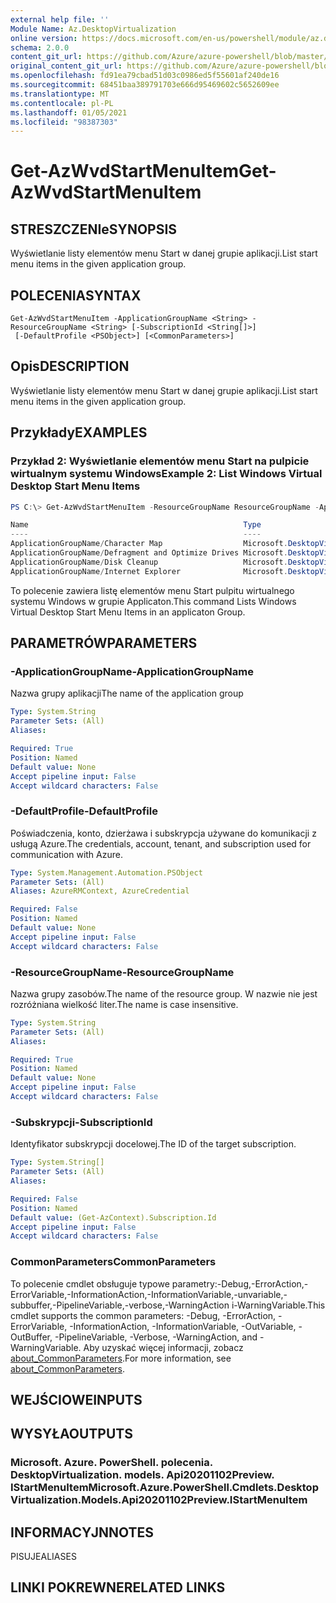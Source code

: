 ```yaml
---
external help file: ''
Module Name: Az.DesktopVirtualization
online version: https://docs.microsoft.com/en-us/powershell/module/az.desktopvirtualization/get-azwvdstartmenuitem
schema: 2.0.0
content_git_url: https://github.com/Azure/azure-powershell/blob/master/src/DesktopVirtualization/help/Get-AzWvdStartMenuItem.md
original_content_git_url: https://github.com/Azure/azure-powershell/blob/master/src/DesktopVirtualization/help/Get-AzWvdStartMenuItem.md
ms.openlocfilehash: fd91ea79cbad51d03c0986ed5f55601af240de16
ms.sourcegitcommit: 68451baa389791703e666d95469602c5652609ee
ms.translationtype: MT
ms.contentlocale: pl-PL
ms.lasthandoff: 01/05/2021
ms.locfileid: "98387303"
---
```

# <span data-ttu-id="9a00d-101">Get-AzWvdStartMenuItem</span><span class="sxs-lookup"><span data-stu-id="9a00d-101">Get-AzWvdStartMenuItem</span></span>

## <span data-ttu-id="9a00d-102">STRESZCZENIe</span><span class="sxs-lookup"><span data-stu-id="9a00d-102">SYNOPSIS</span></span>
<span data-ttu-id="9a00d-103">Wyświetlanie listy elementów menu Start w danej grupie aplikacji.</span><span class="sxs-lookup"><span data-stu-id="9a00d-103">List start menu items in the given application group.</span></span>

## <span data-ttu-id="9a00d-104">POLECENIA</span><span class="sxs-lookup"><span data-stu-id="9a00d-104">SYNTAX</span></span>

```
Get-AzWvdStartMenuItem -ApplicationGroupName <String> -ResourceGroupName <String> [-SubscriptionId <String[]>]
 [-DefaultProfile <PSObject>] [<CommonParameters>]
```

## <span data-ttu-id="9a00d-105">Opis</span><span class="sxs-lookup"><span data-stu-id="9a00d-105">DESCRIPTION</span></span>
<span data-ttu-id="9a00d-106">Wyświetlanie listy elementów menu Start w danej grupie aplikacji.</span><span class="sxs-lookup"><span data-stu-id="9a00d-106">List start menu items in the given application group.</span></span>

## <span data-ttu-id="9a00d-107">Przykłady</span><span class="sxs-lookup"><span data-stu-id="9a00d-107">EXAMPLES</span></span>

### <span data-ttu-id="9a00d-108">Przykład 2: Wyświetlanie elementów menu Start na pulpicie wirtualnym systemu Windows</span><span class="sxs-lookup"><span data-stu-id="9a00d-108">Example 2: List Windows Virtual Desktop Start Menu Items</span></span>
```powershell
PS C:\> Get-AzWvdStartMenuItem -ResourceGroupName ResourceGroupName -ApplicationGroupName ApplicationGroupName

Name                                                Type
----                                                ----
ApplicationGroupName/Character Map                  Microsoft.DesktopVirtualization/applicationgroups/startmenuitems
ApplicationGroupName/Defragment and Optimize Drives Microsoft.DesktopVirtualization/applicationgroups/startmenuitems
ApplicationGroupName/Disk Cleanup                   Microsoft.DesktopVirtualization/applicationgroups/startmenuitems
ApplicationGroupName/Internet Explorer              Microsoft.DesktopVirtualization/applicationgroups/startmenuitems
```

<span data-ttu-id="9a00d-109">To polecenie zawiera listę elementów menu Start pulpitu wirtualnego systemu Windows w grupie Applicaton.</span><span class="sxs-lookup"><span data-stu-id="9a00d-109">This command Lists Windows Virtual Desktop Start Menu Items in an applicaton Group.</span></span>

## <span data-ttu-id="9a00d-110">PARAMETRÓW</span><span class="sxs-lookup"><span data-stu-id="9a00d-110">PARAMETERS</span></span>

### <span data-ttu-id="9a00d-111">-ApplicationGroupName</span><span class="sxs-lookup"><span data-stu-id="9a00d-111">-ApplicationGroupName</span></span>
<span data-ttu-id="9a00d-112">Nazwa grupy aplikacji</span><span class="sxs-lookup"><span data-stu-id="9a00d-112">The name of the application group</span></span>

```yaml
Type: System.String
Parameter Sets: (All)
Aliases:

Required: True
Position: Named
Default value: None
Accept pipeline input: False
Accept wildcard characters: False
```

### <span data-ttu-id="9a00d-113">-DefaultProfile</span><span class="sxs-lookup"><span data-stu-id="9a00d-113">-DefaultProfile</span></span>
<span data-ttu-id="9a00d-114">Poświadczenia, konto, dzierżawa i subskrypcja używane do komunikacji z usługą Azure.</span><span class="sxs-lookup"><span data-stu-id="9a00d-114">The credentials, account, tenant, and subscription used for communication with Azure.</span></span>

```yaml
Type: System.Management.Automation.PSObject
Parameter Sets: (All)
Aliases: AzureRMContext, AzureCredential

Required: False
Position: Named
Default value: None
Accept pipeline input: False
Accept wildcard characters: False
```

### <span data-ttu-id="9a00d-115">-ResourceGroupName</span><span class="sxs-lookup"><span data-stu-id="9a00d-115">-ResourceGroupName</span></span>
<span data-ttu-id="9a00d-116">Nazwa grupy zasobów.</span><span class="sxs-lookup"><span data-stu-id="9a00d-116">The name of the resource group.</span></span>
<span data-ttu-id="9a00d-117">W nazwie nie jest rozróżniana wielkość liter.</span><span class="sxs-lookup"><span data-stu-id="9a00d-117">The name is case insensitive.</span></span>

```yaml
Type: System.String
Parameter Sets: (All)
Aliases:

Required: True
Position: Named
Default value: None
Accept pipeline input: False
Accept wildcard characters: False
```

### <span data-ttu-id="9a00d-118">-Subskrypcji</span><span class="sxs-lookup"><span data-stu-id="9a00d-118">-SubscriptionId</span></span>
<span data-ttu-id="9a00d-119">Identyfikator subskrypcji docelowej.</span><span class="sxs-lookup"><span data-stu-id="9a00d-119">The ID of the target subscription.</span></span>

```yaml
Type: System.String[]
Parameter Sets: (All)
Aliases:

Required: False
Position: Named
Default value: (Get-AzContext).Subscription.Id
Accept pipeline input: False
Accept wildcard characters: False
```

### <span data-ttu-id="9a00d-120">CommonParameters</span><span class="sxs-lookup"><span data-stu-id="9a00d-120">CommonParameters</span></span>
<span data-ttu-id="9a00d-121">To polecenie cmdlet obsługuje typowe parametry:-Debug,-ErrorAction,-ErrorVariable,-InformationAction,-InformationVariable,-unvariable,-subbuffer,-PipelineVariable,-verbose,-WarningAction i-WarningVariable.</span><span class="sxs-lookup"><span data-stu-id="9a00d-121">This cmdlet supports the common parameters: -Debug, -ErrorAction, -ErrorVariable, -InformationAction, -InformationVariable, -OutVariable, -OutBuffer, -PipelineVariable, -Verbose, -WarningAction, and -WarningVariable.</span></span> <span data-ttu-id="9a00d-122">Aby uzyskać więcej informacji, zobacz [about_CommonParameters](http://go.microsoft.com/fwlink/?LinkID=113216).</span><span class="sxs-lookup"><span data-stu-id="9a00d-122">For more information, see [about_CommonParameters](http://go.microsoft.com/fwlink/?LinkID=113216).</span></span>

## <span data-ttu-id="9a00d-123">WEJŚCIOWE</span><span class="sxs-lookup"><span data-stu-id="9a00d-123">INPUTS</span></span>

## <span data-ttu-id="9a00d-124">WYSYŁA</span><span class="sxs-lookup"><span data-stu-id="9a00d-124">OUTPUTS</span></span>

### <span data-ttu-id="9a00d-125">Microsoft. Azure. PowerShell. polecenia. DesktopVirtualization. models. Api20201102Preview. IStartMenuItem</span><span class="sxs-lookup"><span data-stu-id="9a00d-125">Microsoft.Azure.PowerShell.Cmdlets.DesktopVirtualization.Models.Api20201102Preview.IStartMenuItem</span></span>

## <span data-ttu-id="9a00d-126">INFORMACYJN</span><span class="sxs-lookup"><span data-stu-id="9a00d-126">NOTES</span></span>

<span data-ttu-id="9a00d-127">PISUJE</span><span class="sxs-lookup"><span data-stu-id="9a00d-127">ALIASES</span></span>

## <span data-ttu-id="9a00d-128">LINKI POKREWNE</span><span class="sxs-lookup"><span data-stu-id="9a00d-128">RELATED LINKS</span></span>

